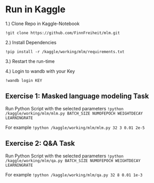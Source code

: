 # Run in Kaggle

1.) Clone Repo in Kaggle-Notebook

`!git clone https://github.com/FinnFreiheit/mlm.git`

2.) Install Dependencies

`!pip install -r /kaggle/working/mlm/requirements.txt`

3.) Restart the run-time

4.) Login to wandb with your Key

`!wandb login KEY`

## Exercise 1: Masked language modeling Task

Run Python Script with the selected parameters
`!python /kaggle/working/mlm/mlm.py BATCH_SIZE NUMOFEPOCH WEIGHTDECAY LEARNINGRATE`

For example
`!python /kaggle/working/mlm/mlm.py 32 3 0.01 2e-5`

## Exercise 2: Q&A Task

Run Python Script with the selected parameters
`!python /kaggle/working/mlm/qa.py BATCH_SIZE NUMOFEPOCH WEIGHTDECAY LEARNINGRATE`

For example
`!python /kaggle/working/mlm/qa.py 32 8 0.01 1e-3`
